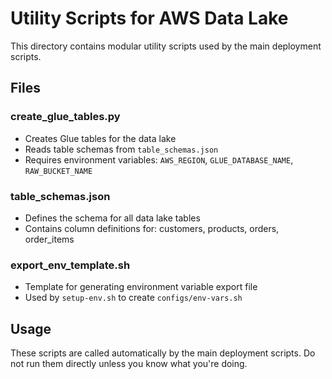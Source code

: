# Utility Scripts for AWS Data Lake

This directory contains modular utility scripts used by the main deployment scripts.

## Files

### create_glue_tables.py
- Creates Glue tables for the data lake
- Reads table schemas from `table_schemas.json`
- Requires environment variables: `AWS_REGION`, `GLUE_DATABASE_NAME`, `RAW_BUCKET_NAME`

### table_schemas.json
- Defines the schema for all data lake tables
- Contains column definitions for: customers, products, orders, order_items

### export_env_template.sh
- Template for generating environment variable export file
- Used by `setup-env.sh` to create `configs/env-vars.sh`

## Usage

These scripts are called automatically by the main deployment scripts.
Do not run them directly unless you know what you're doing.
